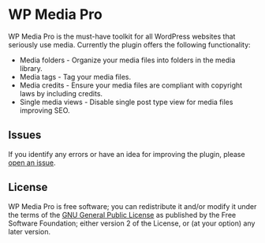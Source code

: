 # WP Media Pro

WP Media Pro is the must-have toolkit for all WordPress websites that seriously use media. Currently the plugin offers the following functionality:

* Media folders - Organize your media files into folders in the media library.
* Media tags - Tag your media files.
* Media credits - Ensure your media files are compliant with copyright laws by including credits.
* Single media views - Disable single post type view for media files improving SEO.

## Issues
If you identify any errors or have an idea for improving the plugin, please [open an issue](https://github.com/tlovett1/wp-media-pro/issues?state=open).

## License

WP Media Pro is free software; you can redistribute it and/or modify it under the terms of the [GNU General Public License](http://www.gnu.org/licenses/gpl-2.0.html) as published by the Free Software Foundation; either version 2 of the License, or (at your option) any later version.
